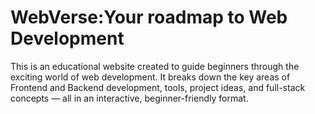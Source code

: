 # WebVerse:Your roadmap to Web Development
This is an educational website created to guide beginners through the exciting world of web development. It breaks down the key areas of Frontend and Backend development, tools, project ideas, and full-stack concepts — all in an interactive, beginner-friendly format.
